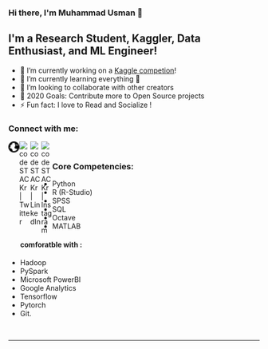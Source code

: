### Hi there, I'm Muhammad Usman  👋

## I'm a Research Student, Kaggler, Data Enthusiast, and ML Engineer!
- 🔭 I’m currently working on a [Kaggle competion][link]!
- 🌱 I’m currently learning everything 🤣
- 👯 I’m looking to collaborate with other creators
- 🥅 2020 Goals: Contribute more to Open Source projects
- ⚡ Fun fact: I love to Read and Socialize !

### Connect with me:

[<img align="left" alt="codeSTACKr.com" width="22px" src="https://raw.githubusercontent.com/iconic/open-iconic/master/svg/globe.svg" />][website]
[<img align="left" alt="codeSTACKr | Twitter" width="22px" src="https://cdn.jsdelivr.net/npm/simple-icons@v3/icons/twitter.svg" />][twitter]
[<img align="left" alt="codeSTACKr | LinkedIn" width="22px" src="https://cdn.jsdelivr.net/npm/simple-icons@v3/icons/linkedin.svg" />][linkedin]
[<img align="left" alt="codeSTACKr | Instagram" width="22px" src="https://cdn.jsdelivr.net/npm/simple-icons@v3/icons/instagram.svg" />][instagram]

<br />

### Core Competencies:

- Python 
- R (R-Studio)
- SPSS
- SQL
- Octave
- MATLAB
  #### comforatble with :
- Hadoop
- PySpark
- Microsoft PowerBI
- Google Analytics
- Tensorflow
- Pytorch
- Git.

<br />

---

[link]: https://www.kaggle.com/c/birdsong-recognition
[website]: https://mohammadusmanfarooq.wordpress.com
[twitter]: https://twitter.com/paulians619
[instagram]: https://www.instagram.com/paulians619/?hl=en
[linkedin]: https://www.linkedin.com/in/usmanfarooq619/
